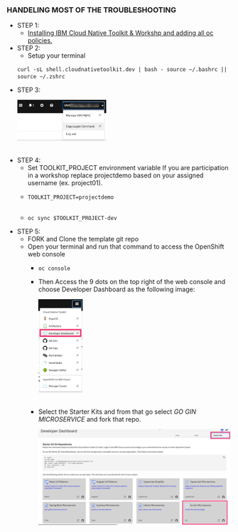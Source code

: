 ### HANDELING MOST OF THE TROUBLESHOOTING
- STEP 1: 
    - [Installing IBM Cloud Native Toolkit & Workshp and adding all oc policies.](https://github.com/therayy/Pipelining/blob/main/README.md)
- STEP 2:
    - Setup your terminal 
    ```
    curl -sL shell.cloudnativetoolkit.dev | bash - source ~/.bashrc || source ~/.zshrc
    
- STEP 3:
        <br>
        <p align="left">
          <img width="200px" src="imgs/login.jpeg">
        </p>
        <br>
- STEP 4: 
    - Set TOOLKIT_PROJECT environment variable If you are participation in a workshop replace projectdemo based on your assigned username (ex. project01).
    - ```
      TOOLKIT_PROJECT=projectdemo
    
    - ```
      oc sync $TOOLKIT_PROJECT-dev
      
- STEP 5: 
    - FORK and Clone the template git repo
    - Open your terminal and run that command to access the OpenShift web console 
        - ```
          oc console  
        - Then Access the 9 dots on the top right of the web console and choose Developer Dashboard as the following image: 
               <br>
                <p align="left">
                  <img width="100px" src="imgs/developer-dashboard.jpeg">
                </p>
                <br>
         - Select the Starter Kits and from that go select *GO GIN MICROSERVICE* and fork that repo.
                <br>
                <p align="left">
                  <img width="500px" src="imgs/starter-kits.jpeg">
                </p>
                <br>
